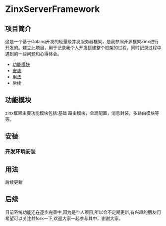 # ZinxServerFramework
## 项目简介
这是一个基于Golang开发的轻量级并发服务器框架，是我参照开源框架Zinx进行开发的。建立此项目，用于记录我个人开发搭建整个框架的过程，同时记录过程中遇到的一些问题和心得体会。


+ [功能模块](#功能模块)
+ [安装](#安装)
+ [用法](#用法)
+ [后续](#后续)


## 功能模块
zinx框架主要功能模块包括:基础 路由模块，全局配置，消息封装，多路由模块等等。

## 安装
### 开发环境安装

## 用法
后续更新

## 后续
目前系统功能还在逐步完善中,因为是个人项目,所以会不定期更新,有兴趣的朋友们希望可以关注并fork一下,欢迎大家一起参与其中，谢谢大家。


